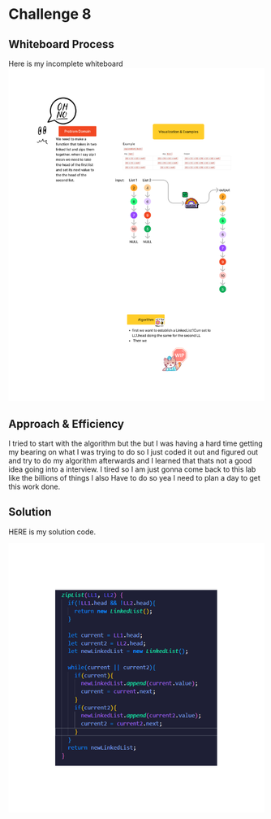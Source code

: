 # Challenge 8

## Whiteboard Process

Here is my incomplete whiteboard
![check it out](./Code%20Challenge%208.png)

## Approach & Efficiency

I tried to start with the algorithm but the but I was having a hard time getting my bearing on what I was trying to do so I just coded it out and figured out and try to do my algorithm afterwards and I learned that thats not a good idea going into a interview. I tired so I am just gonna come back to this lab like the billions of things I also Have to do so yea I need to plan a day to get this work done.

## Solution

HERE is my solution code.

![check it out](./CODE%20SOLUTION.png)
